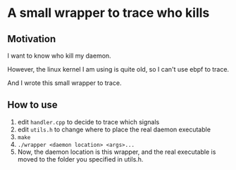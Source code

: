 # A small wrapper to trace who kills

## Motivation
I want to know who kill my daemon.

However, the linux kernel I am using is quite old, so I can't use ebpf to trace.

And I wrote this small wrapper to trace.

## How to use

1. edit `handler.cpp` to decide to trace which signals
2. edit `utils.h` to change where to place the real daemon executable
3. `make`
4. `./wrapper <daemon location> <args>...`
5. Now, the daemon location is this wrapper, and the real executable is moved to the folder you specified in utils.h.